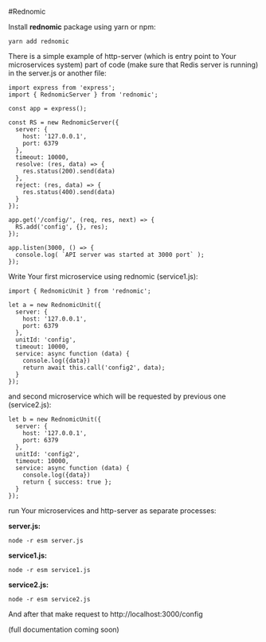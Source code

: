 #Rednomic

Install **rednomic** package using yarn or npm:

``` yarn add rednomic ```

There is a simple example of http-server (which is entry point to Your microservices system) part of code (make sure that Redis server is running) in the server.js or another file:

```
import express from 'express';
import { RednomicServer } from 'rednomic';

const app = express();

const RS = new RednomicServer({
  server: {
    host: '127.0.0.1',
    port: 6379
  },
  timeout: 10000,
  resolve: (res, data) => {
    res.status(200).send(data)
  },
  reject: (res, data) => {
    res.status(400).send(data)
  }
});

app.get('/config/', (req, res, next) => {
  RS.add('config', {}, res);
});

app.listen(3000, () => {
  console.log( `API server was started at 3000 port` );
});

```

Write Your first microservice using rednomic (service1.js):

```
import { RednomicUnit } from 'rednomic';

let a = new RednomicUnit({
  server: {
    host: '127.0.0.1',
    port: 6379
  },
  unitId: 'config',
  timeout: 10000,
  service: async function (data) {
    console.log({data})
    return await this.call('config2', data);
  }
});

```

and second microservice which will be requested by previous one (service2.js):

```
let b = new RednomicUnit({
  server: {
    host: '127.0.0.1',
    port: 6379
  },
  unitId: 'config2',
  timeout: 10000,
  service: async function (data) {
    console.log({data})
    return { success: true };
  }
});

``` 
run Your microservices and http-server as separate processes:

**server.js:**

```
node -r esm server.js
```

**service1.js:**

```
node -r esm service1.js
```

**service2.js:**

```
node -r esm service2.js
```

And after that make request to http://localhost:3000/config

(full documentation coming soon)
